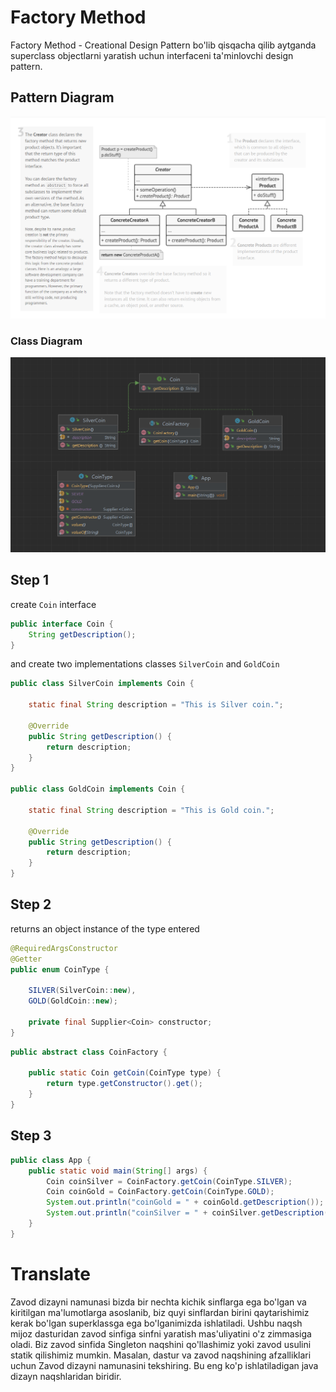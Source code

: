 # Factory Method

Factory Method - Creational Design Pattern bo'lib qisqacha qilib aytganda superclass objectlarni yaratish uchun interfaceni
ta'minlovchi design pattern.

## Pattern Diagram

![img1](static/images/img.png)

### Class Diagram

![img](src/main/resources/etc/img.png)

## Step 1

create `Coin` interface

```Java
public interface Coin {
    String getDescription();
}
```

and create two implementations classes `SilverCoin` and `GoldCoin`

```java
public class SilverCoin implements Coin {

    static final String description = "This is Silver coin.";

    @Override
    public String getDescription() {
        return description;
    }
}

public class GoldCoin implements Coin {

    static final String description = "This is Gold coin.";

    @Override
    public String getDescription() {
        return description;
    }
}
```

## Step 2

returns an object instance of the type entered

```java
@RequiredArgsConstructor
@Getter
public enum CoinType {

    SILVER(SilverCoin::new),
    GOLD(GoldCoin::new);

    private final Supplier<Coin> constructor;
}
```

```java
public abstract class CoinFactory {

    public static Coin getCoin(CoinType type) {
        return type.getConstructor().get();
    }
}
```

## Step 3

```java
public class App {
    public static void main(String[] args) {
        Coin coinSilver = CoinFactory.getCoin(CoinType.SILVER);
        Coin coinGold = CoinFactory.getCoin(CoinType.GOLD);
        System.out.println("coinGold = " + coinGold.getDescription());
        System.out.println("coinSilver = " + coinSilver.getDescription());
    }
}
```

# Translate

Zavod dizayni namunasi bizda bir nechta kichik sinflarga ega bo'lgan
va kiritilgan ma'lumotlarga asoslanib, biz quyi sinflardan birini 
qaytarishimiz kerak bo'lgan superklassga ega bo'lganimizda ishlatiladi.
Ushbu naqsh mijoz dasturidan zavod sinfiga sinfni yaratish mas'uliyatini
o'z zimmasiga oladi. Biz zavod sinfida Singleton naqshini qo'llashimiz
yoki zavod usulini statik qilishimiz mumkin. Masalan, dastur va zavod
naqshining afzalliklari uchun Zavod dizayni namunasini tekshiring. 
Bu eng ko'p ishlatiladigan java dizayn naqshlaridan biridir.

